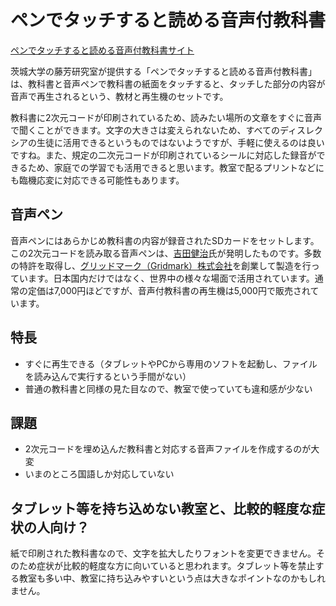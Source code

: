 # ペンでタッチすると読める音声付教科書
[ペンでタッチすると読める音声付教科書サイト](http://www.udlte.or.jp/)

茨城大学の藤芳研究室が提供する「ペンでタッチすると読める音声付教科書」は、教科書と音声ペンで教科書の紙面をタッチすると、タッチした部分の内容が音声で再生されるという、教材と再生機のセットです。

教科書に2次元コードが印刷されているため、読みたい場所の文章をすぐに音声で聞くことができます。文字の大きさは変えられないため、すべてのディスレクシアの生徒に活用できるというものではないようですが、手軽に使えるのは良いですね。また、規定の二次元コードが印刷されているシールに対応した録音ができるため、家庭での学習でも活用できると思います。教室で配るプリントなどにも臨機応変に対応できる可能性もあります。
## 音声ペン
音声ペンにはあらかじめ教科書の内容が録音されたSDカードをセットします。この2次元コードを読み取る音声ペンは、[吉田健治](https://ja.wikipedia.org/wiki/%E5%90%89%E7%94%B0%E5%81%A5%E6%B2%BB)氏が発明したものです。多数の特許を取得し、[グリッドマーク（Gridmark）株式会社](http://gridmark.co.jp/company)を創業して製造を行っています。日本国内だけではなく、世界中の様々な場面で活用されています。通常の定価は7,000円ほどですが、音声付教科書の再生機は5,000円で販売されています。

## 特長
- すぐに再生できる（タブレットやPCから専用のソフトを起動し、ファイルを読み込んで実行するという手間がない）
- 普通の教科書と同様の見た目なので、教室で使っていても違和感が少ない

## 課題
- 2次元コードを埋め込んだ教科書と対応する音声ファイルを作成するのが大変
- いまのところ国語しか対応していない

## タブレット等を持ち込めない教室と、比較的軽度な症状の人向け？
紙で印刷された教科書なので、文字を拡大したりフォントを変更できません。そのため症状が比較的軽度な方に向いていると思われます。タブレット等を禁止する教室も多い中、教室に持ち込みやすいという点は大きなポイントなのかもしれません。